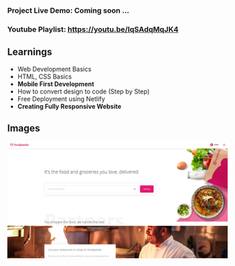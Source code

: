 ### Project Live Demo: Coming soon ...

### Youtube Playlist: https://youtu.be/IqSAdqMqJK4

## Learnings

- Web Development Basics
- HTML, CSS Basics
- **Mobile First Development**
- How to convert design to code (Step by Step)
- Free Deployment using Netlify
- **Creating Fully Responsive Website**

## Images

<img src="./images/foodpanda-home.png" />
